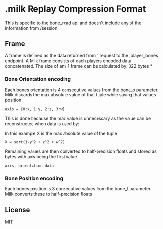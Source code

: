 # .milk Replay Compression Format
This is specific to the bone_read api and doesn't include any of the information from /session

## Frame
A frame is defined as the data returned from 1 request to the /player_bones endpoint. A Milk frame consists of each players encoded data concatenated.
The size of any 1 frame can be calculated by:
322 bytes * <player count>

### Bone Orientation encoding
Each bones orientation is 4 consecutive values from the bone_o parameter.
Milk discards the max absolute value of that tuple while saving that values position.

```axis = {0:x, 1:y, 2:z, 3:w}```

This is done because the max value is unnecessary as the value can be reconstructed when data is used by:

In this example X is the max absolute value of the tuple

```X = sqrt(1-y^2 + z^2 + w^2)```

Remaining values are then converted to half-precision floats and stored as bytes with axis being the first value

```axis, orientation data```



### Bone Position encoding
Each bones position is 3 consecutive values from the bone_t parameter.
Milk converts these to half-precision floats
  
  
## License
[MIT](https://choosealicense.com/licenses/mit/)
